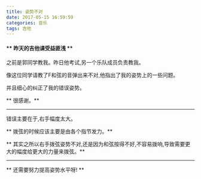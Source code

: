```yaml
---
title: 姿势不对
date: 2017-05-15 16:59:59
categories: 音乐
tags: 吉他
---
```


#### ** 昨天的吉他课受益匪浅 **

之前是郭同学教我。昨日他考试,另一个乐队成员负责教我。

像这位同学请教了F和弦的音弹出来不对,他指出了我的姿势上的一些问题。

并且细心的纠正了我的错误姿势。

** 很感谢。**

*****************

错误主要在于,右手幅度太大。

** 拨弦的时候应该主要是由各个指节发力。**

** 其实之所以右手拨弦姿势不对,还是因为和弦按得不好,不容易拨响,导致需要更大的幅度给更大的力量来拨弦。**

***************************

** 还需要努力提高姿势水平呀! **

